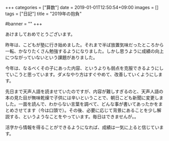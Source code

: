 +++
categories = ["算数"]
date = 2019-01-01T12:50:54+09:00
images = []
tags = ["日記"]
title = "2019年の抱負"

#banner = ""
+++

あけましておめでとうございます。

昨年は、こどもが塾に行き始めました。それまで半ば放置気味だったところから一転、かなりたくさん勉強するようになりました。しかし思うように成績の向上につながっていないという課題がありました。

今年は、なるべくその子にあった内容、というよりも弱点を克服できるようにしていこうと思っています。ダメなやり方はすぐやめて、改善していくようにします。

<!--more-->

先日まで天声人語を読ませていたのですが、内容が難しすぎるのと、天声人語の本の見た目が無味乾燥で子供には辛いということで、朝日こども新聞に変更しました。一面を読んで、わからない言葉を調べて、どんな事が書いてあったかをまとめさせてます（今は口頭で）。その後、必要に応じて背景にあることを少し解説する、というようなことをやっています。毎日はできませんが。。

活字から情報を得ることができるようになれば、成績は一気に上ると信じています。